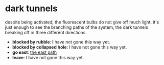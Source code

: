 # dark tunnels

despite being activated, the fluorescent bulbs do not give off much light. it's just enough to see the branching paths of the system, the dark tunnels breaking off in three different directions.

- **blocked by rubble**: I have not gone this way yet.
- **blocked by collapsed hole**: I have not gone this way yet.
- **go east**: [the east path](the-east-path-Nnhj3v9.md)
- **leave**: I have not gone this way yet.
